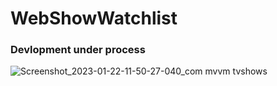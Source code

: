 # WebShowWatchlist
### Devlopment under process 

![Screenshot_2023-01-22-11-50-27-040_com mvvm tvshows](https://user-images.githubusercontent.com/53111065/213902628-4f266fad-9160-4736-a667-4181b0bb298a.jpg)

